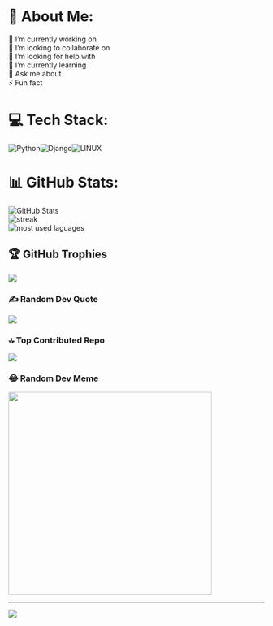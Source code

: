 # 💫 About Me:
🔭 I’m currently working on<br>👯 I’m looking to collaborate on<br>🤝 I’m looking for help with<br>🌱 I’m currently learning<br>💬 Ask me about<br>⚡ Fun fact


# 💻 Tech Stack:
![Python](https://img.shields.io/badge/python-3670A0?style=for-the-badge&logo=python&logoColor=ffdd54)![Django](https://img.shields.io/badge/django-%23092E20.svg?style=for-the-badge&logo=django&logoColor=white)![LINUX](https://img.shields.io/badge/Linux-FCC624?style=for-the-badge&logo=linux&logoColor=black)
# 📊 GitHub Stats:
<div class="glass-effect">
    <img src="https://github-readme-stats.vercel.app/api?username=mostafakavand&theme=city_light&hide_border=false&include_all_commits=true&count_private=true" alt="GitHub Stats"><br/>
<img src="https://github-readme-streak-stats.herokuapp.com/?user=mostafakavand&theme=city_light&hide_border=false" alt="streak"><br/>
<img src="https://github-readme-stats.vercel.app/api/top-langs/?username=mostafakavand&theme=city_light&hide_border=false&include_all_commits=true&count_private=true&layout=compact" alt="most used laguages"><br/>
</div>

## 🏆 GitHub Trophies
![](https://github-profile-trophy.vercel.app/?username=mostafakavand&theme=algolia&no-frame=false&no-bg=true&margin-w=4)

### ✍️ Random Dev Quote
![](https://quotes-github-readme.vercel.app/api?type=vetical&theme=light)

### 🔝 Top Contributed Repo
![](https://github-contributor-stats.vercel.app/api?username=mostafakavand&limit=5&theme=discord&combine_all_yearly_contributions=true)

### 😂 Random Dev Meme
<img src='https://randommeme-five.vercel.app/' style="height: 400px;"/>

---
[![](https://visitcount.itsvg.in/api?id=mostafakavand&icon=6&color=12)](https://visitcount.itsvg.in)

<!-- Proudly created with GPRM ( https://gprm.itsvg.in ) -->
